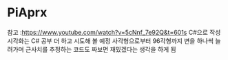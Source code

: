 # PiAprx


참고 :https://www.youtube.com/watch?v=5cNnf_7e92Q&t=601s
C#으로 작성
시각화는 C# 공부 더 하고 시도해 볼 예정
사각형으로부터 96각형까지 변을 하나씩 늘려가며 근사치를 추정하는 코드도 짜보면 재밌겠다는 생각을 하게 됨
